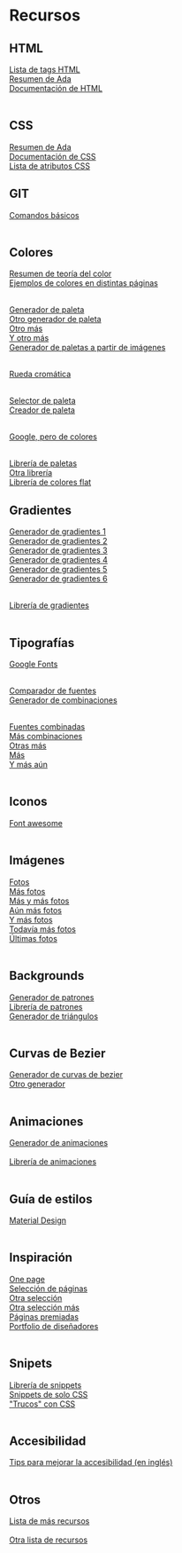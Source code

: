 # Recursos


## HTML

[Lista de tags HTML](https://allthetags.com/)<br/>
[Resumen de Ada](https://github.com/Ada-IT/bootcamp-frontend/tree/master/html)<br/>
[Documentación de HTML](https://developer.mozilla.org/es/docs/Web/HTML)<br/><br/>


## CSS

[Resumen de Ada](https://github.com/Ada-IT/bootcamp-frontend/tree/master/css)<br/>
[Documentación de CSS](https://developer.mozilla.org/es/docs/Web/css)<br/>
[Lista de atributos CSS](https://adam-marsden.co.uk/css-cheat-sheet)<br/>


## GIT

[Comandos básicos](https://github.com/Ada-IT/bootcamp-frontend/tree/master/git)<br/><br/>


## Colores

[Resumen de teoría del color](https://www.lomejordewp.com/teoria-color-diseno-web/)<br/>
[Ejemplos de colores en distintas páginas](http://www.staffcreativa.pe/blog/teoria-del-color-disenadores/)<br/><br/>

[Generador de paleta](https://coolors.co/)<br/>
[Otro generador de paleta](http://colormind.io/)<br/>
[Otro más](https://mycolor.space/)<br/>
[Y otro más](https://loading.io/color/random)<br/>
[Generador de paletas a partir de imágenes](https://www.canva.com/colors/color-palette-generator/)<br/><br/>

[Rueda cromática](https://color.adobe.com/es/create/color-wheel/)<br/><br/>

[Selector de paleta](https://colourco.de/)<br/>
[Creador de paleta](https://palettte.app/)<br/><br/>

[Google, pero de colores](https://picular.co/)<br/><br/>

[Librería de paletas](https://colorhunt.co/)<br/>
[Otra librería](https://www.canva.com/colors/combinations/)<br/>
[Librería de colores flat](http://bootflat.github.io/color-picker.html)<br/>


## Gradientes

[Generador de gradientes 1](https://cssgradient.io/)<br/>
[Generador de gradientes 2](https://www.cssmatic.com/gradient-generator)<br/>
[Generador de gradientes 3](https://mycolor.space/gradient)<br/>
[Generador de gradientes 4](https://uigradients.com/)<br/>
[Generador de gradientes 5](https://www.css-gradient.com/)<br/>
[Generador de gradientes 6](https://www.gradient-animator.com/)<br/><br/>

[Librería de gradientes](https://webgradients.com/)<br/><br/>


## Tipografías

[Google Fonts](https://fonts.google.com/)<br/><br/>

[Comparador de fuentes](http://www.ourownthing.co.uk/fontpairing/)<br/>
[Generador de combinaciones](https://fontjoy.com/)<br/><br/>

[Fuentes combinadas](https://www.reliablepsd.com/ultimate-google-font-pairings/)<br/>
[Más combinaciones](http://typ.io/)<br/>
[Otras más](https://fontpair.co/)<br/>
[Más](http://typespiration.com/)<br/>
[Y más aún](https://www.typewolf.com/google-fonts)<br/><br/>


## Iconos

[Font awesome](https://fontawesome.com/icons?d=gallery)<br/><br/>


## Imágenes

[Fotos](https://visualhunt.com/)<br/>
[Más fotos](https://unsplash.com/)<br/>
[Más y más fotos](https://freenaturestock.com/)<br/>
[Aún más fotos](https://negativespace.co/)<br/>
[Y más fotos](https://isorepublic.com/)<br/>
[Todavía más fotos](https://stocksnap.io/)<br/>
[Últimas fotos](https://www.pexels.com)<br/><br/>

## Backgrounds

[Generador de patrones](https://patterninja.com/)<br/>
[Librería de patrones](https://www.toptal.com/designers/subtlepatterns)<br/>
[Generador de triángulos](https://trianglify.io/)<br/><br/>

## Curvas de Bezier

[Generador de curvas de bezier](http://cubic-bezier.com/)<br/>
[Otro generador](http://www.css3beziercurve.net/)<br/><br/>

## Animaciones

[Generador de animaciones](http://animista.net/play/basic/rotate/rotate-left)<br/><br/>
[Librería de animaciones](https://daneden.github.io/animate.css/)<br/><br/>

## Guía de estilos

[Material Design](https://material.io/)<br/><br/>


## Inspiración

[One page](https://onepagelove.com/)<br/>
[Selección de páginas](https://www.lapa.ninja)<br/>
[Otra selección](https://httpster.net)<br/>
[Otra selección más](https://klart.io/pixels)<br/>
[Páginas premiadas](https://www.awwwards.com)<br/>
[Portfolio de diseñadores](https://dribbble.com)<br/><br/>


## Snipets

[Librería de snippets](https://www.littlesnippets.net/)<br/>
[Snippets de solo CSS](https://codemyui.com/tag/pure-css/)<br/>
["Trucos" con CSS](https://css-tricks.com/snippets/css/)<br/><br/>

## Accesibilidad

[Tips para mejorar la accesibilidad (en inglés)](https://a11yproject.com/)<br/><br/>


## Otros

[Lista de más recursos](https://enboard.co/frontend/)<br/><br/>
[Otra lista de recursos](https://uigoodies.com/)
